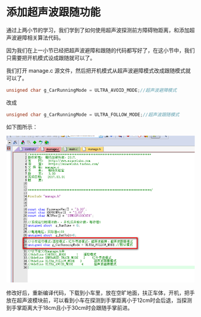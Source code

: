 # 添加超声波跟随功能

通过上两小节的学习，我们学到了如何使用超声波探测前方障碍物距离，和添加超声波避障相关算法代码。

因为我们在上一小节已经把超声波避障和跟随的代码都写好了，在这小节中，我们只需要把开机模式设成跟随就可以了。

我们打开 manage.c 源文件，然后把开机模式从超声波避障模式改成跟随模式就可以了。

```c
unsigned char g_CarRunningMode = ULTRA_AVOID_MODE;//超声波避障模式
```

改成

```c
unsigned char g_CarRunningMode = ULTRA_FOLLOW_MODE;//超声波跟随模式
```

如下图所示：

![修改开机模式](img/2021-12-27_203727.png)

修改好后，重新编译代码，下载到小车里，放在空旷地面，扶正车体，开机，把手放在超声波模块前，可以看到小车在探测到手掌距离小于12cm时会后退，当探测到手掌距离大于18cm且小于30cm时会跟随手掌前进。

